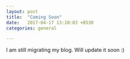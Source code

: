 ```yaml
---
layout: post
title:  "Coming Soon"
date:   2017-04-17 13:10:03 +0530
categories: general

---
```

I am still migrating my blog. Will update it soon :)
